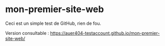 # mon-premier-site-web

Ceci est un simple test de GitHub, rien de fou.

Version consultable : https://auer404-testaccount.github.io/mon-premier-site-web/
